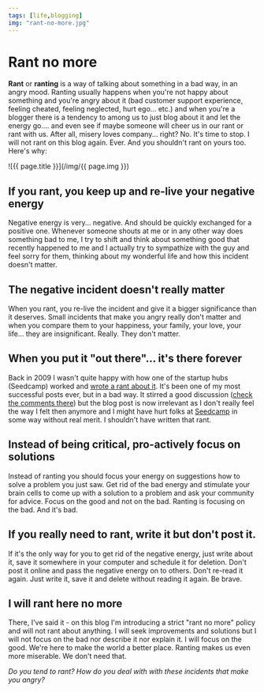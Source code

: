 ```yaml
---
tags: [life,blogging]
img: "rant-no-more.jpg"
---
```


# Rant no more


**Rant** or **ranting** is a way of talking about something in a bad way, in an angry mood. Ranting usually happens when you're not happy about something and you're angry about it (bad customer support experience, feeling cheated, feeling neglected, hurt ego... etc.) and when you're a blogger there is a tendency to among us to just blog about it and let the energy go.... and even see if maybe someone will cheer us in our rant or rant with us. After all, misery loves company... right? No. It's time to stop. I will not rant on this blog again. Ever. And you shouldn't rant on yours too. Here's why:

<!--More-->

![{{ page.title }}](/img/{{ page.img }})

## If you rant, you keep up and re-live your negative energy

Negative energy is very… negative. And should be quickly exchanged for a positive one. Whenever someone shouts at me or in any other way does something bad to me, I try to shift and think about something good that recently happened to me and I actually try to sympathize with the guy and feel sorry for them, thinking about my wonderful life and how this incident doesn't matter.

## The negative incident doesn't really matter

When you rant, you re-live the incident and give it a bigger significance than it deserves. Small incidents that make you angry really don't matter and when you compare them to your happiness, your family, your love, your life… they are insignificant. Really. They don't matter.

## When you put it "out there"… it's there forever

Back in 2009 I wasn't quite happy with how one of the startup hubs (Seedcamp) worked and [wrote a rant about it](http://michaelnozbe.com/y-combinator-vs-seedcamp-paul-graham-nailed-i). It's been one of my most successful posts ever, but in a bad way. It stirred a good discussion ([check the comments there](http://michaelnozbe.com/y-combinator-vs-seedcamp-paul-graham-nailed-i)) but the blog post is now irrelevant as I don't really feel the way I felt then anymore and I might have hurt folks at [Seedcamp](http://www.seedcamp.com) in some way without real merit. I shouldn't have written that rant.

## Instead of being critical, pro-actively focus on solutions

Instead of ranting you should focus your energy on suggestions how to solve a problem you just saw. Get rid of the bad energy and stimulate your brain cells to come up with a solution to a problem and ask your community for advice. Focus on the good and not on the bad. Ranting is focusing on the bad. And it's bad.

## If you really need to rant, write it but don't post it.

If it's the only way for you to get rid of the negative energy, just write about it, save it somewhere in your computer and schedule it for deletion. Don't post it online and pass the negative energy on to others. Don't re-read it again. Just write it, save it and delete without reading it again. Be brave.

## I will rant here no more

There, I've said it - on this blog I'm introducing a strict "rant no more" policy and will not rant about anything. I will seek improvements and solutions but I will not focus on the bad nor describe it nor explain it. I will focus on the good. We're here to make the world a better place. Ranting makes us even more miserable. We don't need that.

_Do you tend to rant? How do you deal with with these incidents that make you angry?_

  


  
  
  
 

  



[n]: https://michael.gratis/nozbe